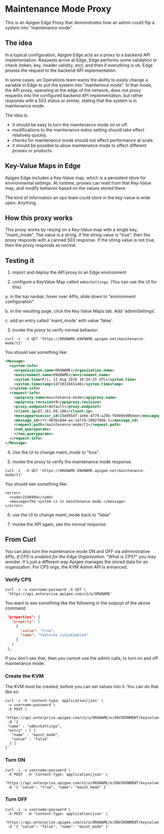 # Maintenance Mode Proxy

This is an Apigee Edge Proxy that demonstrates how an admin could flip a system into "maintenance mode".


## The idea

In a typical configuration, Apigee Edge acts as a proxy to a backend API implementation. Requests arrive at Edge, Edge performs some validation or check (token, key, header validity, etc), and then if everything is ok, Edge proxies the request to the backend API implementation. 

In some cases, an Operations team wants the ability to easily change a variable in Edge to put the system into "maintennce mode".  In that mode, the API proxy, operating at the edge of the network, does not proxy requests into the configured backend API implementation, but rather responds with a 503 status or similar, stating that the system is in maintenance mode.

The idea is:
- It should be easy to turn the maintenance mode on or off.
- modifications to the maintenance mdoe setting should take effect relatively quickly.
- checks for maintenance mode should not affect performance at scale.
- it should be possible to allow maintenance mode to affect different proxies or products. 

## Key-Value Maps  in Edge

Apigee Edge includes a Key-Value map, which is a persistent store for environmental settings. At runtime, proxies can read from that Key-Value map, and modify behavior based on the values stored there.

The kind of information an ops team could store in the key-value  is wide open. Anything.

## How this proxy works

This proxy works by relying on a Key-Value map with a single key, "maint_mode".
The value is a string.  If the string value is "true", then the proxy responds with a canned 503 response. If the string value is not true, then the proxy responds as normal.

## Testing it

1. import and deploy the API proxy to an Edge environment

2. configure a KeyValue Map called `adminSettings`. (You can use the UI for this)

  a. in the top navbar, hover over APIs, slide down to "environment configuration"

  b. in the resulting page, click the Key Value Maps tab.  Add 'adminSettings'.

  c. add an entry called 'maint_mode' with value 'false'. 

3. invoke the proxy to verify normal behavior.

  ```
  curl -i  -X GET 'https://ORGNAME-ENVNAME.apigee.net/maintenance-mode/t1'
  ```

  You should see something like:

  ```xml
  <Message>
    <system-info>
      <organization.name>ORGNAME</organization.name>
      <environment.name>ENVNAME</environment.name>
      <system.time>Fri, 12 Aug 2016 19:54:25 UTC</system.time>
      <system.timestamp>1471031665146</system.timestamp>
    </system-info>
    <request-info>
      <apiproxy.name>maintenance-mode</apiproxy.name>
      <apiproxy.revision>9</apiproxy.revision>
      <proxy.endpoint>default</proxy.endpoint>
      <client.ip>67.161.89.186</client.ip>
      <messageprocessor_id>15e095d7-1e0e-4779-a256-fb989e9064ee</messageprocessor_id>
      <message_id>rrt-403bc0d4-wo-14719-38927086-1</message_id>
      <request.path>/maintenance-mode/t1</request.path>
      <num_queryparams>
      </num_queryparams>
    </request-info>
  </Message>
  ```
  
4. Use the UI to change maint_mode to "true".

5. invoke the proxy to verify the maintenance mode response.

  ```
  curl -i  -X GET 'https://ORGNAME-ENVNAME.apigee.net/maintenance-mode/t1'
  ```

  You should see something like:

  ```
  <error>
    <code>1540494</code>
    <message>The system is in maintenance mode.</message>
  </error>
  ```

6. use the UI to change maint_mode back to "false"

7. invoke the API again, see the normal response.


## From Curl

You can also turn the maintenance mode ON and OFF via administrative APIs, *if CPS is enabled for the Edge Organization.* "What is CPS?" you may wonder. It's just a different way Apigee manages the stored data for an organization.  For CPS orgs, the KVM Admin API is enhanced.

### Verify CPS

```
curl -i -u username:password -X GET \
 'https://api.enterprise.apigee.com/v1/o/ORGNAME'
 ```

You want to see something like the following in the outpuyt of the above command:

```json
 "properties": {
   "property": [
     {
       "value": "true",
       "name": "features.isCpsEnabled"
     }
   ]
 },

```

If you don't see that, then you cannot use the admin calls, to turn on and off maintenance mode.

### Create the KVM

The KVM must be created, before you can set values into it. You can do that like so: 

```
curl -i -H 'content-type: application/json' \
 -u username:password \
 -X POST \
 'https://api.enterprise.apigee.com/v1/o/ORGNAME/e/ENVIRONMENT/keyvaluemaps'\
 -d '{   
 "name" : "adminSettings",
 "entry" : [ {
   "name" : "maint_mode",
   "value" : "false"
  } ]
}'
```


### Turn ON

```
curl -i -u username:password \
 -X POST  -H 'Content-Type: application/json' \
 'https://api.enterprise.apigee.com/v1/o/ORGNAME/e/ENVIRONMENT/keyvaluemaps/adminSettings/entries/maint_mode'\
 -d '{ "value": "true", "name": "maint_mode" }'
```


### Turn OFF

```
curl -i -u username:password \
 -X POST  -H 'Content-Type: application/json' \
 'https://api.enterprise.apigee.com/v1/o/ORGNAME/e/ENVIRONMENT/keyvaluemaps/adminSettings/entries/maint_mode'\
 -d '{ "value": "false", "name": "maint_mode" }'
```


